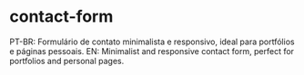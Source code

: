 # contact-form
PT-BR: Formulário de contato minimalista e responsivo, ideal para portfólios e páginas pessoais.  EN: Minimalist and responsive contact form, perfect for portfolios and personal pages.

